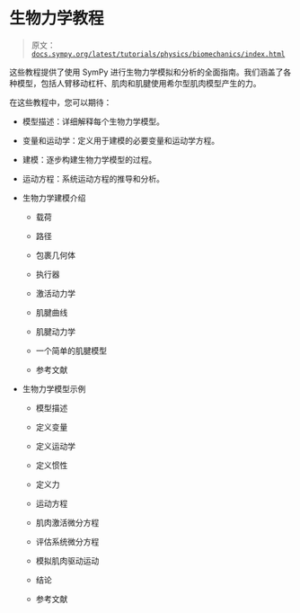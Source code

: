 # 生物力学教程

> 原文：[`docs.sympy.org/latest/tutorials/physics/biomechanics/index.html`](https://docs.sympy.org/latest/tutorials/physics/biomechanics/index.html)

这些教程提供了使用 SymPy 进行生物力学模拟和分析的全面指南。我们涵盖了各种模型，包括人臂移动杠杆、肌肉和肌腱使用希尔型肌肉模型产生的力。

在这些教程中，您可以期待：

+   模型描述：详细解释每个生物力学模型。

+   变量和运动学：定义用于建模的必要变量和运动学方程。

+   建模：逐步构建生物力学模型的过程。

+   运动方程：系统运动方程的推导和分析。

+   生物力学建模介绍

    +   载荷

    +   路径

    +   包裹几何体

    +   执行器

    +   激活动力学

    +   肌腱曲线

    +   肌腱动力学

    +   一个简单的肌腱模型

    +   参考文献

+   生物力学模型示例

    +   模型描述

    +   定义变量

    +   定义运动学

    +   定义惯性

    +   定义力

    +   运动方程

    +   肌肉激活微分方程

    +   评估系统微分方程

    +   模拟肌肉驱动运动

    +   结论

    +   参考文献
